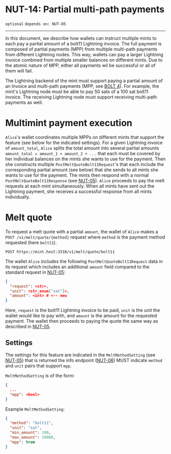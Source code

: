 NUT-14: Partial multi-path payments
==========================

`optional` `depends on: NUT-05`

---

In this document, we describe how wallets can instruct multiple mints to each pay a partial amount of a bolt11 Lightning invoice. The full payment is composed of partial payments (MPP) from multiple multi-path payments from different Lightning nodes. This way, wallets can pay a larger Lightning invoice combined from multiple smaller balances on different mints. Due to the atomic nature of MPP, either all payments wil be successful or all of them will fail.

The Lightning backend of the mint must support paying a partial amount of an Invoice and multi-path payments (MPP, see [BOLT 4](https://github.com/lightning/bolts/blob/master/04-onion-routing.md)). For example, the mint's Lightning node must be able to pay 50 sats of a 100 sat bolt11 invoice. The receiving Lightning node must support receiving multi-path payments as well.

# Multimint payment execution

`Alice`'s wallet coordinates multiple MPPs on different mints that support the feature (see below for the indicated settings). For a given Lightning invoice of `amount_total`, `Alice` splits the total amount into several partial amounts `amount_total = amount_1 + amount_2 + ...` that each must be covered by her individual balances on the mints she wants to use for the payment. Then she constructs multiple `PostMeltQuoteBolt11Request`'s that each include the corresponding partial amount (see below) that she sends to all mints she wants to use for the payment. The mints then respond with a normal `PostMeltQuoteBolt11Response` (see [NUT-05][05]). `Alice` proceeds to pay the melt requests at each mint simultaneously. When all mints have sent out the Lightning payment, she receives a successful response from all mints individually.

# Melt quote

To request a melt quote with a partial `amount`, the wallet of `Alice` makes a `POST /v1/melt/quote/{method}` request where `method` is the payment method requested (here `bolt11`). 

```http
POST https://mint.host:3338/v1/melt/quote/bolt11
```

The wallet `Alice` includes the following `PostMeltQuoteBolt11Request` data in its request which includes an additional `amount` field compared to the standard request in [NUT-05][05]:

```json
{
  "request": <str>,
  "unit": <str_enum["sat"]>,
  "amount": <int> # <-- new
}
```

Here, `request` is the bolt11 Lightning invoice to be paid, `unit` is the unit the wallet would like to pay with, and `amount` is the amount for the requested payment. The wallet then proceeds to paying the quote the same way as described in [NUT-05][05].

## Settings

The settings for this feature are indicated in the `MeltMethodSetting` (see [NUT-05][05]) that is returned the info endpoint ([NUT-06][06]) MUST indicate `method` and `unit` pairs that support `mpp`.

`MeltMethodSetting` is of the form:
```json
{
  ...
  "mpp": <bool>
}
```

Example `MeltMethodSetting`:

```json
{
  "method": "bolt11",
  "unit": "sat",
  "min_amount": 100,
  "max_amount": 10000,
  "mpp": true     
}
```

[05]: 05.md
[06]: 06.md